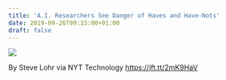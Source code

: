```yaml
---
title: 'A.I. Researchers See Danger of Haves and Have-Nots'
date: 2019-09-26T09:33:00+01:00
draft: false
---
```


![](http://www.nytimes.com/images/2019/09/17/business/17GREENA1/10GREENA1-horizontalMediumAt2X.jpg)  

By Steve Lohr via NYT Technology https://ift.tt/2mK9HaV